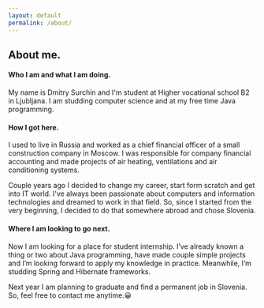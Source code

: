 ```yaml
---
layout: default
permalink: /about/
---
```

## About me.

#### Who I am and what I am doing.

My name is Dmitry Surchin and I'm student at Higher vocational school B2 in Ljubljana. I am studding computer science and at my free time Java programming.

#### How I got here.

I used to live in Russia and worked as a chief financial officer of a small construction company in Moscow. I was responsible for company financial accounting and made projects of air heating, ventilations and air conditioning systems.

Couple years ago I decided to change my career, start form scratch and get into IT world. I've always been passionate about computers and information technologies and dreamed to work in that field. So, since I started from the very beginning, I decided to do that somewhere abroad and chose Slovenia.

#### Where I am looking to go next.

Now I am looking for a place for student internship. I’ve already known a thing or two about Java programming, have made couple simple projects and I’m looking forward to apply my knowledge in practice. Meanwhile, I’m studding Spring and Hibernate frameworks.

Next year I am planning to graduate and find a permanent job in Slovenia. So, feel free to contact me anytime.😀
